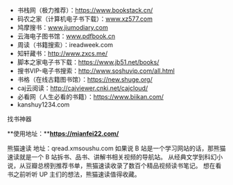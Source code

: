 - 书栈网（极力推荐）：https://www.bookstack.cn/
- 码农之家（计算机电子书下载）：www.xz577.com
- 鸠摩搜书：www.jiumodiary.com
- 云海电子图书馆：www.pdfbook.cn
- 周读（书籍搜索）：ireadweek.com
- 知轩藏书：http://www.zxcs.me/
- 脚本之家电子书下载：https://www.jb51.net/books/
- 搜书VIP-电子书搜索：http://www.soshuvip.com/all.html
- 书格（在线古籍图书馆）：https://new.shuge.org/
- caj云阅读：http://cajviewer.cnki.net/cajcloud/
- 必看网（人生必看的书籍）：https://www.biikan.com/
- kanshuy1234.com

找书神器

**使用地址：****https://mianfei22.com/**

熊猫速读
地址：qread.xmsoushu.com
如果说 B 站是一个学习网站的话，那熊猫速读就是一个 B 站拆书、品书、讲解书相关视频的导航站。
从经典文学到科幻小说，从豆瓣总榜到推荐书单，熊猫速读收录了数百个精品视频读书笔记。
想在看书之前听听 UP 主们的想法，熊猫速读值得收藏。